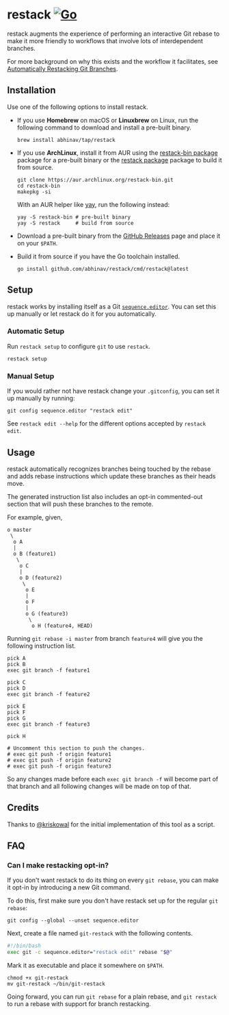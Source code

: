 # restack [![Go](https://github.com/abhinav/restack/actions/workflows/go.yml/badge.svg)](https://github.com/abhinav/restack/actions/workflows/go.yml)

restack augments the experience of performing an interactive Git rebase to make
it more friendly to workflows that involve lots of interdependent branches.

For more background on why this exists and the workflow it facilitates, see
[Automatically Restacking Git Branches][1].

  [1]: https://abhinavg.net/posts/restacking-branches/

## Installation

Use one of the following options to install restack.

- If you use **Homebrew** on macOS or **Linuxbrew** on Linux, run the following
  command to download and install a pre-built binary.

    ```
    brew install abhinav/tap/restack
    ```
    
- If you use **ArchLinux**, install it from AUR
  using the [restack-bin package] package for a pre-built binary
  or the [restack package] package to build it from source.

    ```
    git clone https://aur.archlinux.org/restack-bin.git
    cd restack-bin
    makepkg -si
    ```

  With an AUR helper like [yay], run the following instead:

    ```
    yay -S restack-bin # pre-built binary
    yay -S restack     # build from source
    ```

- Download a pre-built binary from the [GitHub Releases] page and place it on
  your `$PATH`.

- Build it from source if you have the Go toolchain installed.

    ```
    go install github.com/abhinav/restack/cmd/restack@latest
    ```

  [restack-bin package]: https://aur.archlinux.org/packages/restack-bin
  [restack package]: https://aur.archlinux.org/packages/restack
  [yay]: https://github.com/Jguer/yay
  [GitHub Releases]: https://github.com/abhinav/restack/releases

## Setup

restack works by installing itself as a Git [`sequence.editor`].
You can set this up manually or let restack do it for you automatically.

  [`sequence.editor`]: https://git-scm.com/docs/git-config#Documentation/git-config.txt-sequenceeditor

### Automatic Setup

Run `restack setup` to configure `git` to use `restack`.

    restack setup

### Manual Setup

If you would rather not have restack change your `.gitconfig`,
you can set it up manually by running:

```
git config sequence.editor "restack edit"
```

See `restack edit --help` for the different options accepted by `restack edit`.

## Usage

restack automatically recognizes branches being touched by the rebase and adds
rebase instructions which update these branches as their heads move.

The generated instruction list also includes an opt-in commented-out section
that will push these branches to the remote.

For example, given,

    o master
     \
      o A
      |
      o B (feature1)
       \
        o C
        |
        o D (feature2)
         \
          o E
          |
          o F
          |
          o G (feature3)
           \
            o H (feature4, HEAD)

Running `git rebase -i master` from branch `feature4` will give you the
following instruction list.

    pick A
    pick B
    exec git branch -f feature1

    pick C
    pick D
    exec git branch -f feature2

    pick E
    pick F
    pick G
    exec git branch -f feature3

    pick H

    # Uncomment this section to push the changes.
    # exec git push -f origin feature1
    # exec git push -f origin feature2
    # exec git push -f origin feature3

So any changes made before each `exec git branch -f` will become part of that
branch and all following changes will be made on top of that.

## Credits

Thanks to [@kriskowal] for the initial implementation of this tool as a
script.

  [@kriskowal]: https://github.com/kriskowal
  
## FAQ

### Can I make restacking opt-in?

If you don't want restack to do its thing on every `git rebase`,
you can make it opt-in by introducing a new Git command.

To do this, first make sure you don't have restack set up for the regular
`git rebase`:

```
git config --global --unset sequence.editor
```

Next, create a file named `git-restack` with the following contents.

```bash
#!/bin/bash
exec git -c sequence.editor="restack edit" rebase "$@"
```

Mark it as executable and place it somewhere on `$PATH`.

```
chmod +x git-restack
mv git-restack ~/bin/git-restack
```

Going forward, you can run `git rebase` for a plain rebase,
and `git restack` to run a rebase with support for branch restacking.
